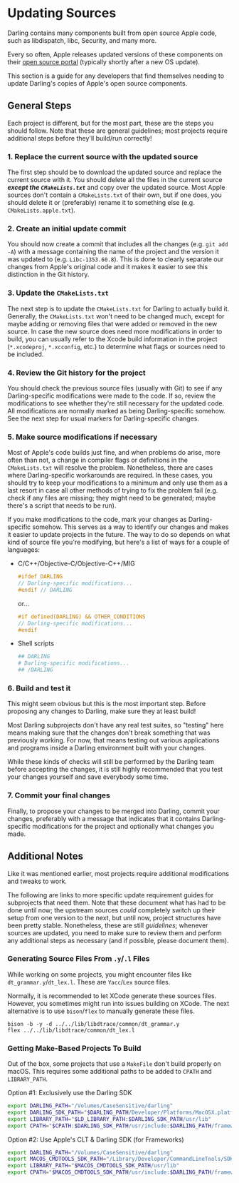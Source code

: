 # Updating Sources

Darling contains many components built from open source Apple code, such as libdispatch, libc, Security, and many more.

Every so often, Apple releases updated versions of these components on their [open source portal](https://opensource.apple.com/) (typically shortly after a new OS update).

This section is a guide for any developers that find themselves needing to update Darling's copies of Apple's open source components.

## General Steps

Each project is different, but for the most part, these are the steps you should follow. Note that these are general guidelines; most projects require additional steps before they'll build/run correctly!

### <a name="step-1"></a>1. Replace the current source with the updated source

The first step should be to download the updated source and replace the current source with it. You should delete all the files in the current source ***except the `CMakeLists.txt`*** and copy over the updated source. Most Apple sources don't contain a `CMakeLists.txt` of their own, but if one does, you should delete it or (preferably) rename it to something else (e.g. `CMakeLists.apple.txt`).

### <a name="step-2"></a>2. Create an initial update commit

You should now create a commit that includes all the changes (e.g. `git add -A`) with a message containing the name of the project and the version it was updated to (e.g. `Libc-1353.60.8`). This is done to clearly separate our changes from Apple's original code and it makes it easier to see this distinction in the Git history.

### <a name="step-3"></a>3. Update the `CMakeLists.txt`

The next step is to update the `CMakeLists.txt` for Darling to actually build it. Generally, the `CMakeLists.txt` won't need to be changed much, except for maybe adding or removing files that were added or removed in the new source. In case the new source does need more modifications in order to build, you can usually refer to the Xcode build information in the project (`*.xcodeproj`, `*.xcconfig`, etc.) to determine what flags or sources need to be included.

### <a name="step-4"></a>4. Review the Git history for the project

You should check the previous source files (usually with Git) to see if any Darling-specific modifications were made to the code. If so, review the modifications to see whether they're still necessary for the updated code. All modifications are normally marked as being Darling-specific somehow. See the next step for usual markers for Darling-specific changes.

### <a name="step-5"></a>5. Make source modifications if necessary

Most of Apple's code builds just fine, and when problems do arise, more often than not, a change in compiler flags or definitions in the `CMakeLists.txt` will resolve the problem. Nonetheless, there are cases where Darling-specific workarounds are required. In these cases, you should try to keep your modifications to a minimum and only use them as a last resort in case all other methods of trying to fix the problem fail (e.g. check if any files are missing; they might need to be generated; maybe there's a script that needs to be run).

If you make modifications to the code, mark your changes as Darling-specific somehow. This serves as a way to identify our changes and makes it easier to update projects in the future. The way to do so depends on what kind of source file you're modifying, but here's a list of ways for a couple of languages:

  * C/C++/Objective-C/Objective-C++/MIG
    ```c
    #ifdef DARLING
    // Darling-specific modifications...
    #endif // DARLING
    ```

    or...

    ```c
    #if defined(DARLING) && OTHER_CONDITIONS
    // Darling-specific modifications...
    #endif
    ```
  * Shell scripts
    ```sh
    ## DARLING
    # Darling-specific modifications...
    ## /DARLING
    ```

### <a name="step-6"></a>6. Build and test it

This might seem obvious but this is the most important step. Before proposing any changes to Darling, make sure they at least build!

Most Darling subprojects don't have any real test suites, so "testing" here means making sure that the changes don't break something that was previously working. For now, that means testing out various applications and programs inside a Darling environment built with your changes.

While these kinds of checks will still be performed by the Darling team before accepting the changes, it is still highly recommended that you test your changes yourself and save everybody some time.

### <a name="step-7"></a>7. Commit your final changes

Finally, to propose your changes to be merged into Darling, commit your changes, preferably with a message that indicates that it contains Darling-specific modifications for the project and optionally what changes you made.

## Additional Notes

Like it was mentioned earlier, most projects require additional modifications and tweaks to work.

The following are links to more specific update requirement guides for subprojects that need them. Note that these document what has had to be done until now; the upstream sources *could* completely switch up their setup from one version to the next, but until now, project structures have been pretty stable. Nonetheless, these are still *guidelines*; whenever sources are updated, you need to make sure to review them and perform any additional steps as necessary (and if possible, please document them).

### Generating Source Files From `.y`/`.l` Files

While working on some projects, you might encounter files like `dt_grammar.y`/`dt_lex.l`. These are `Yacc`/`Lex` source files. 

Normally, it is recommended to let XCode generate these sources files. However, you sometimes might run into issues building on XCode. The next alternative is to use `bison`/`flex` to manually generate these files.

```
bison -b -y -d ../../lib/libdtrace/common/dt_grammar.y
flex ../../lib/libdtrace/common/dt_lex.l
```
### Getting Make-Based Projects To Build

Out of the box, some projects that use a `MakeFile` don't build properly on macOS. This requires some additional paths to be added to `CPATH` and `LIBRARY_PATH`.

Option #1: Exclusively use the Darling SDK
```bash
export DARLING_PATH="/Volumes/CaseSensitive/darling"
export DARLING_SDK_PATH="$DARLING_PATH/Developer/Platforms/MacOSX.platform/Developer/SDKs/MacOSX.sdk"
export LIBRARY_PATH="$LD_LIBRARY_PATH:$DARLING_SDK_PATH/usr/lib"
export CPATH="$CPATH:$DARLING_SDK_PATH/usr/include:$DARLING_PATH/framework-include:$DARLING_PATH/framework-private-include"
```

Option #2: Use Apple's CLT & Darling SDK (for Frameworks)
```bash
export DARLING_PATH="/Volumes/CaseSensitive/darling"
export MACOS_CMDTOOLS_SDK_PATH="/Library/Developer/CommandLineTools/SDKs/MacOSX.sdk"
export LIBRARY_PATH="$MACOS_CMDTOOLS_SDK_PATH/usr/lib"
export CPATH="$MACOS_CMDTOOLS_SDK_PATH/usr/include:$DARLING_PATH/framework-include:$DARLING_PATH/framework-private-include"
```
